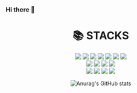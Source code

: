 ### Hi there 👋

<div align=center><h1>📚 STACKS</h1></div>
<div align=center>  
  <img src="https://img.shields.io/badge/python-3776AB?style=for-the-badge&logo=python&logoColor=white"> 
  <img src="https://img.shields.io/badge/PyTorch-EE4C2C?style=for-the-badge&logo=PyTorch&logoColor=white"> 
  <img src="https://img.shields.io/badge/cnn-CC0000?style=for-the-badge&logo=cnn&logoColor=white">
  <img src="https://img.shields.io/badge/opencv-5C3EE8?style=for-the-badge&logo=opencv&logoColor=white">
  <img src="https://img.shields.io/badge/numpy-013243?style=for-the-badge&logo=numpy&logoColor=white">
  <img src="https://img.shields.io/badge/pandas-150458?style=for-the-badge&logo=pandas&logoColor=white">
  <img src="https://img.shields.io/badge/tensorflow-FF6F00?style=for-the-badge&logo=tensorflow&logoColor=white">
  <br>
  <img src="https://img.shields.io/badge/mysql-4479A1?style=for-the-badge&logo=mysql&logoColor=white"> 
  <img src="https://img.shields.io/badge/mariadb-003545?style=for-the-badge&logo=mariadb&logoColor=white">
  <img src="https://img.shields.io/badge/docker-2496ED?style=for-the-badge&logo=docker&logoColor=white">
  <img src="https://img.shields.io/badge/powerbi-F2C811?style=for-the-badge&logo=powerbi&logoColor=white">
  <br>
  <img src="https://img.shields.io/badge/azuredevops-0078D7?style=for-the-badge&logo=azuredevops&logoColor=white">
  <img src="https://img.shields.io/badge/Java-007396?style=for-the-badge&logo=Java&logoColor=white">
  <img src="https://img.shields.io/badge/R-276DC3?style=for-the-badge&logo=R&logoColor=white">
  <img src="https://img.shields.io/badge/github-181717?style=for-the-badge&logo=github&logoColor=white">
  <br/>

  ![Anurag's GitHub stats](https://github-readme-stats.vercel.app/api?username=yuyeon-choi&show_icons=true&theme=radical)

